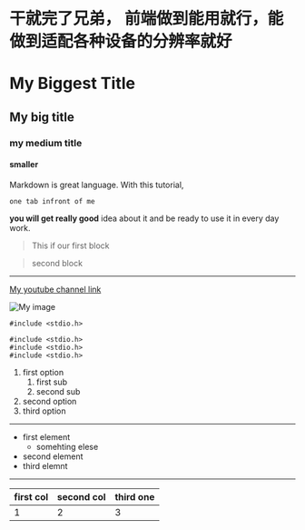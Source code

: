 # 干就完了兄弟， 前端做到能用就行，能做到适配各种设备的分辨率就好







# My Biggest Title

## My big title

### my medium title

#### smaller

Markdown is great language. With this tutorial,

    one tab infront of me
**you will get really good** idea about it and be ready to use it in every day work.

> This if our first block

> second block

---
[My youtube channel link](www.google.com)

![My image](./imagepath.jpg)

`#include <stdio.h>`

```
#include <stdio.h>
#include <stdio.h>
#include <stdio.h>
```

1. first option
   1. first sub
   2. second sub
2. second option
3. third option
--- 
- first element
  - somehting elese
- second element
- third elemnt 

---


| first col  | second col  | third one  |
|------------|-------------|------------|
| 1          | 2           | 3          |
